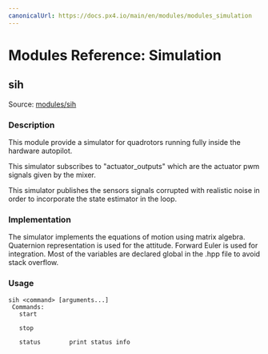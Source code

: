 ```yaml
---
canonicalUrl: https://docs.px4.io/main/en/modules/modules_simulation
---
```


# Modules Reference: Simulation

## sih
Source: [modules/sih](https://github.com/PX4/PX4-Autopilot/tree/master/src/modules/sih)


### Description
This module provide a simulator for quadrotors running fully
inside the hardware autopilot.

This simulator subscribes to "actuator_outputs" which are the actuator pwm
signals given by the mixer.

This simulator publishes the sensors signals corrupted with realistic noise
in order to incorporate the state estimator in the loop.

### Implementation
The simulator implements the equations of motion using matrix algebra.
Quaternion representation is used for the attitude.
Forward Euler is used for integration.
Most of the variables are declared global in the .hpp file to avoid stack overflow.



<a id="sih_usage"></a>
### Usage
```
sih <command> [arguments...]
 Commands:
   start

   stop

   status        print status info
```
